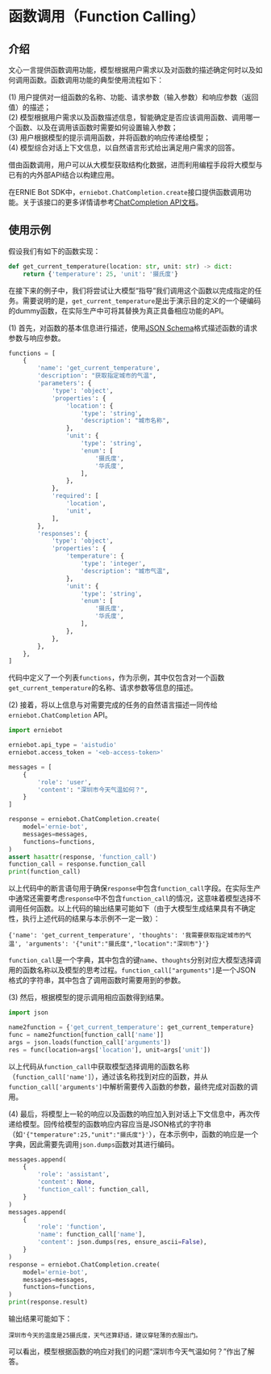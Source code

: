 # 函数调用（Function Calling）

## 介绍

文心一言提供函数调用功能，模型根据用户需求以及对函数的描述确定何时以及如何调用函数。函数调用功能的典型使用流程如下：

(1) 用户提供对一组函数的名称、功能、请求参数（输入参数）和响应参数（返回值）的描述；
<br>(2) 模型根据用户需求以及函数描述信息，智能确定是否应该调用函数、调用哪一个函数、以及在调用该函数时需要如何设置输入参数；
<br>(3) 用户根据模型的提示调用函数，并将函数的响应传递给模型；
<br>(4) 模型综合对话上下文信息，以自然语言形式给出满足用户需求的回答。

借由函数调用，用户可以从大模型获取结构化数据，进而利用编程手段将大模型与已有的内外部API结合以构建应用。

在ERNIE Bot SDK中，`erniebot.ChatCompletion.create`接口提供函数调用功能。关于该接口的更多详情请参考[ChatCompletion API文档](../api_reference/chat_completion.md)。

## 使用示例

假设我们有如下的函数实现：

```{.py .copy}
def get_current_temperature(location: str, unit: str) -> dict:
    return {'temperature': 25, 'unit': '摄氏度'}
```

在接下来的例子中，我们将尝试让大模型“指导”我们调用这个函数以完成指定的任务。需要说明的是，`get_current_temperature`是出于演示目的定义的一个硬编码的dummy函数，在实际生产中可将其替换为真正具备相应功能的API。

(1) 首先，对函数的基本信息进行描述，使用[JSON Schema](https://json-schema.org/)格式描述函数的请求参数与响应参数。

```{.py .copy}
functions = [
    {
        'name': 'get_current_temperature',
        'description': "获取指定城市的气温",
        'parameters': {
            'type': 'object',
            'properties': {
                'location': {
                    'type': 'string',
                    'description': "城市名称",
                },
                'unit': {
                    'type': 'string',
                    'enum': [
                        '摄氏度',
                        '华氏度',
                    ],
                },
            },
            'required': [
                'location',
                'unit',
            ],
        },
        'responses': {
            'type': 'object',
            'properties': {
                'temperature': {
                    'type': 'integer',
                    'description': "城市气温",
                },
                'unit': {
                    'type': 'string',
                    'enum': [
                        '摄氏度',
                        '华氏度',
                    ],
                },
            },
        },
    },
]
```

代码中定义了一个列表`functions`，作为示例，其中仅包含对一个函数`get_current_temperature`的名称、请求参数等信息的描述。

(2) 接着，将以上信息与对需要完成的任务的自然语言描述一同传给`erniebot.ChatCompletion` API。

```{.py .copy}
import erniebot

erniebot.api_type = 'aistudio'
erniebot.access_token = '<eb-access-token>'

messages = [
    {
        'role': 'user',
        'content': "深圳市今天气温如何？",
    }
]

response = erniebot.ChatCompletion.create(
    model='ernie-bot',
    messages=messages,
    functions=functions,
)
assert hasattr(response, 'function_call')
function_call = response.function_call
print(function_call)
```

以上代码中的断言语句用于确保`response`中包含`function_call`字段。在实际生产中通常还需要考虑`response`中不包含`function_call`的情况，这意味着模型选择不调用任何函数。以上代码的输出结果可能如下（由于大模型生成结果具有不确定性，执行上述代码的结果与本示例不一定一致）：

```text
{'name': 'get_current_temperature', 'thoughts': '我需要获取指定城市的气温', 'arguments': '{"unit":"摄氏度","location":"深圳市"}'}
```

`function_call`是一个字典，其中包含的键`name`、`thoughts`分别对应大模型选择调用的函数名称以及模型的思考过程。`function_call["arguments"]`是一个JSON格式的字符串，其中包含了调用函数时需要用到的参数。

(3) 然后，根据模型的提示调用相应函数得到结果。

```{.py .copy}
import json

name2function = {'get_current_temperature': get_current_temperature}
func = name2function[function_call['name']]
args = json.loads(function_call['arguments'])
res = func(location=args['location'], unit=args['unit'])
```

以上代码从`function_call`中获取模型选择调用的函数名称（`function_call['name']`），通过该名称找到对应的函数，并从`function_call['arguments']`中解析需要传入函数的参数，最终完成对函数的调用。

(4) 最后，将模型上一轮的响应以及函数的响应加入到对话上下文信息中，再次传递给模型。回传给模型的函数响应内容应当是JSON格式的字符串（如`'{"temperature":25,"unit":"摄氏度"}'`），在本示例中，函数的响应是一个字典，因此需要先调用`json.dumps`函数对其进行编码。

```{.py .copy}
messages.append(
    {
        'role': 'assistant',
        'content': None,
        'function_call': function_call,
    }
)
messages.append(
    {
        'role': 'function',
        'name': function_call['name'],
        'content': json.dumps(res, ensure_ascii=False),
    }
)
response = erniebot.ChatCompletion.create(
    model='ernie-bot',
    messages=messages,
    functions=functions,
)
print(response.result)
```

输出结果可能如下：

```text
深圳市今天的温度是25摄氏度，天气还算舒适，建议穿轻薄的衣服出门。
```

可以看出，模型根据函数的响应对我们的问题“深圳市今天气温如何？”作出了解答。
